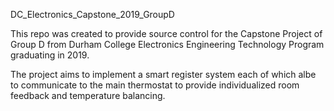 DC_Electronics_Capstone_2019_GroupD

This repo was created to provide source control for the Capstone Project of Group D from Durham College Electronics Engineering Technology Program graduating in 2019.

The project aims to implement a smart register system each of which albe to communicate to the main thermostat to provide individualized room feedback and temperature balancing.
